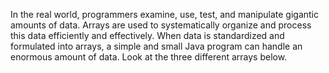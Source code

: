 In the real world, programmers examine, use, test, and manipulate gigantic amounts of data. Arrays are used to systematically organize and process this data efficiently and effectively. When data is standardized and formulated into arrays, a simple and small Java program can handle an enormous amount of data. Look at the three different arrays below.

